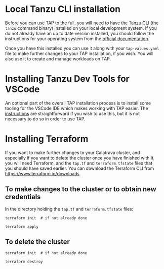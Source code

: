
# Local Tanzu CLI installation

Before you can use TAP to the full, you will need to have the
Tanzu CLI (the `tanzu` command binary) installed on your local
development system.
If you do not already have an up to date version installed, you
should follow the instructions for your operating system from the
[official documentation](https://docs.vmware.com/en/Tanzu-Application-Platform/1.1/tap/GUID-install-tanzu-cli.html).

Once you have this installed you can use it along with your
`tap-values.yaml` file to make further changes to your TAP installation,
if you wish.
You will also use it to create and manage workloads on TAP.

# Installing Tanzu Dev Tools for VSCode

An optional part of the overall TAP installation process is
to install some tooling for the VSCode IDE which makes working with
TAP easier.
The
[instructions](https://docs.vmware.com/en/Tanzu-Application-Platform/1.1/tap/GUID-vscode-extension-installation.html)
are straightforward if you wish to use this, but it is not necessary
to do so in order to use TAP.

# Installing Terraform

If you want to make further changes to your Calatrava cluster,
and especially if you want to delete the cluster once you have
finished with it, you will need Terraform, and the `tap.tf` and
`terraform.tfstate` files that you should have saved earlier.
You can download the Terraform CLI from
https://www.terraform.io/downloads.

## To make changes to the cluster or to obtain new credentials

In the directory holding the `tap.tf` and `terraform.tfstate` files:

```
terraform init  # if not already done

terraform apply
```

## To delete the cluster

```
terraform init  # if not already done

terraform destroy
```
